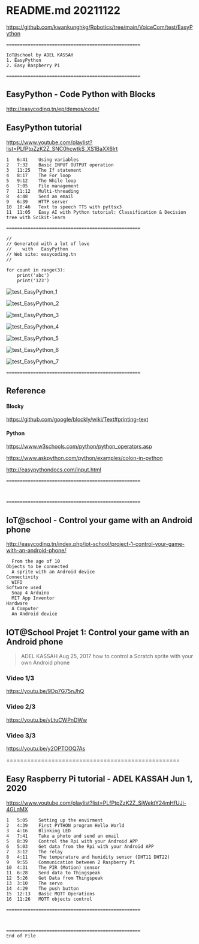 # README.md 20211122
https://github.com/kwankunghkg/Robotics/tree/main/VoiceCom/test/EasyPython
```
==================================================

IoT@school by ADEL KASSAH 
1. EasyPython
2. Easy Raspberry Pi

==================================================
```
## EasyPython - Code Python with Blocks 
http://easycoding.tn/ep/demos/code/

## EasyPython tutorial 
https://www.youtube.com/playlist?list=PLfPtpZzK2Z_SNC0hcwtkS_XS1BaXX6lrt
```
1	6:41	Using variables  
2	7:32	Basic INPUT OUTPUT operation  
3	11:25	The If statement  
4	8:17	The For loop 
5	9:12	The While loop 
6	7:05	File management 
7	11:12	Multi-threading 
8	4:48	Send an email 
9	6:39	HTTP server 
10	10:46	Text to speech TTS with pyttsx3 
11	11:05	Easy AI with Python tutorial: Classification & Decision tree with Scikit-learn 

==================================================

// 
// Generated with a lot of love 
//    with   EasyPython       
// Web site: easycoding.tn     
// 

for count in range(3): 
    print('abc') 
    print('123') 
```

![test_EasyPython_1](./EasyPython_demo_1_20211122.jpg "test_EasyPython 1")

![test_EasyPython_2](./EasyPython_demo_2_20211122.jpg "test_EasyPython 1")

![test_EasyPython_3](./EasyPython_demo_3_20211122.jpg "test_EasyPython 1")

![test_EasyPython_4](./EasyPython_demo_4_20211122.jpg "test_EasyPython 1")

![test_EasyPython_5](./EasyPython_demo_5_20211122.jpg "test_EasyPython 1")

![test_EasyPython_6](./EasyPython_demo_6_20211122.jpg "test_EasyPython 1")

![test_EasyPython_7](./EasyPython_demo_7_20211122.jpg "test_EasyPython 1")

```
==================================================
```
## Reference

#### Blocky  
https://github.com/google/blockly/wiki/Text#printing-text
  
#### Python
https://www.w3schools.com/python/python_operators.asp

https://www.askpython.com/python/examples/colon-in-python

http://easypythondocs.com/input.html

```
==================================================



==================================================
```
## IoT@school - Control your game with an Android phone
http://easycoding.tn/index.php/iot-school/project-1-control-your-game-with-an-android-phone/
```  
  From the age of 10
Objects to be connected
  A sprite with an Android device
Connectivity
  WIFI
Software used 				
  Snap 4 Arduino
  MIT App Inventor
Hardware 
  A Computer
  An Android device
```

## IOT@School Projet 1: Control your game with an Android phone
>  ADEL KASSAH Aug 25, 2017
>  how to control a Scratch sprite with your own Android phone
### Video 1/3
https://youtu.be/9Dq7G75nJhQ
### Video 2/3
https://youtu.be/yLtuCWPnDWw
### Video 3/3	
https://youtu.be/y2OPTOOQ7As


==================================================

## Easy Raspberry Pi tutorial - ADEL KASSAH Jun 1, 2020
https://www.youtube.com/playlist?list=PLfPtpZzK2Z_SjWektY24mHfUJi-4GLqMX
```
1	5:05	Setting up the envirment
2	4:39	First PYTHON program Hello World
3	4:16	Blinking LED
4	7:41	Take a photo and send an email
5	8:39	Control the Rpi with your Android APP
6	5:03	Get data from the Rpi with your Android APP
7	3:12	The relay
8	4:11	The temperature and humidity sensor (DHT11 DHT22)
9	9:55	Communication between 2 Raspberry Pi
10	4:31	The PIR (Motion) sensor
11	6:28	Send data to Thingspeak
12	5:26	Get Data from Thingspeak
13	3:10	The servo
14	4:29	The push button
15	12:13	Basic MQTT Operations
16	11:26	MQTT objects control

==================================================



==================================================
End of File
